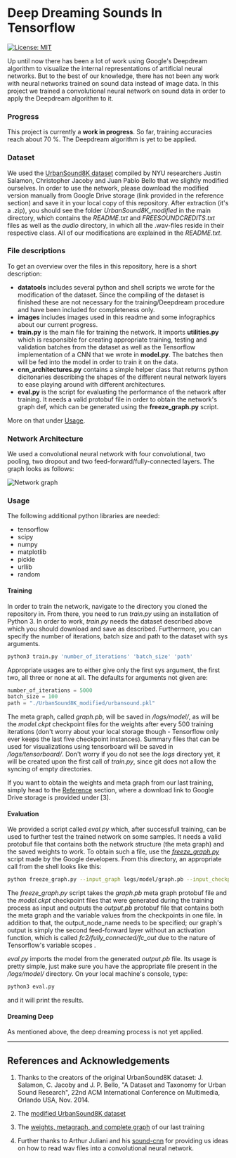 # Deep Dreaming Sounds In Tensorflow

[![License: MIT](https://img.shields.io/badge/License-MIT-yellow.svg)](https://opensource.org/licenses/MIT)

Up until now there has been a lot of work using Google's Deepdream algorithm to visualize the internal representations of artificial neural networks. But to the best of our knowledge, there has not been any work with neural networks trained on sound data instead of image data. In this project we trained a convolutional neural network on sound data in order to apply the Deepdream algorithm to it.

### Progress

This project is currently a __work in progress__. So far, training accuracies reach about 70 %. The Deepdream algorithm is yet to be applied.

### Dataset

We used the [UrbanSound8K dataset](https://serv.cusp.nyu.edu/projects/urbansounddataset/urbansound8k.html) compiled by NYU researchers Justin Salamon, Christopher Jacoby and Juan Pablo Bello that we slightly modified ourselves. 
In order to use the network, please download the modified version manually from Google Drive storage (link provided in the reference section) and save it in your local copy of this repository. After extraction (it's a .zip), you should see the folder *UrbanSound8K_modified* in the main directory, which contains the *README.txt* and *FREESOUNDCREDITS.txt* files as well as the *audio* directory, in which all the .wav-files reside in their respective class. All of our modifications are explained in the *README.txt*.

### File descriptions

To get an overview over the files in this repository, here is a short description:

+ __datatools__ includes several python and shell scripts we wrote for the modification of the dataset. Since the compiling of the dataset is finished these are not necessary for the training/Deepdream procedure and have been included for completeness only.
+ __images__ includes images used in this readme and some infographics about our current progress.
+ __train.py__ is the main file for training the network. It imports __utilities.py__ which is responsible for creating appropriate training, testing and validation batches from the dataset as well as the Tensorflow implementation of a CNN that we wrote in __model.py__. The batches then will be fed into the model in order to train it on the data.
+ __cnn_architectures.py__ contains a simple helper class that returns python dicitonaries describing the shapes of the different neural network layers to ease playing around with different architectures.
+ __eval.py__ is the script for evaluating the performance of the network after training. It needs a valid protobuf file in order to obtain the network's graph def, which can be generated using the __freeze_graph.py__ script.

More on that under [Usage](#usage).

### Network Architecture

We used a convolutional neural network with four convolutional, two pooling, two dropout and two feed-forward/fully-connected layers. The graph looks as follows:

![Network graph](https://raw.githubusercontent.com/verrannt/deepdreaming-sounds-tensorflow/master/images/graph_2017-07-26_r2.png)

### Usage

The following additional python libraries are needed:
+ tensorflow
+ scipy
+ numpy
+ matplotlib
+ pickle
+ urllib
+ random

#### Training

In order to train the network, navigate to the directory you cloned the repository in. From there, you need to run _train.py_ using an installation of Python 3. In order to work, _train.py_ needs the dataset described above which you should download and save as described. Furthermore, you can specify the number of iterations, batch size and path to the dataset with sys arguments.

```bash
python3 train.py 'number_of_iterations' 'batch_size' 'path'
```

Appropriate usages are to either give only the first sys argument, the first two, all three or none at all. The defaults for arguments not given are:

```python
number_of_iterations = 5000
batch_size = 100
path = "./UrbanSound8K_modified/urbansound.pkl"
```

The meta graph, called *graph.pb*, will be saved in */logs/model/*, as will be the *model.ckpt* checkpoint files for the weights after every 500 training iterations (don't worry about your local storage though - Tensorflow only ever keeps the last five checkpoint instances). Summary files that can be used for visualizations using tensorboard will be saved in */logs/tensorboard/*. Don't worry if you do not see the *logs* directory yet, it will be created upon the first call of *train.py*, since git does not allow the syncing of empty directories.

If you want to obtain the weights and meta graph from our last training, simply head to the [Reference](#references) section, where a download link to Google Drive storage is provided under [3]. 

#### Evaluation

We provided a script called *eval.py* which, after successfull training, can be used to further test the trained network on some samples. It needs a valid protobuf file that contains both the network structure (the meta graph) and the saved weights to work. To obtain such a file, use the [*freeze_graph.py*](https://github.com/tensorflow/tensorflow/blob/master/tensorflow/python/tools/freeze_graph.py) script made by the Google developers. From this directory, an appropriate call from the shell looks like this:

```bash
python freeze_graph.py --input_graph logs/model/graph.pb --input_checkpoint logs/model/model.ckpt --input_binary True --output_graph logs/model/output.pb --output_node_names fc2/fully_connected/fc_out
```

The *freeze_graph.py* script takes the *graph.pb* meta graph protobuf file and the *model.ckpt* checkpoint files that were generated during the training process as input and outputs the *output.pb* protobuf file that contains both the meta graph and the variable values from the checkpoints in one file. In addition to that, the output_node_name needs to be specified; our graph's output is simply the second feed-forward layer without an activation function, which is called *fc2/fully_connected/fc_out* due to the nature of Tensorflow's variable scopes .

*eval.py* imports the model from the generated *output.pb* file. Its usage is pretty simple, just make sure you have the appropriate file present in the */logs/model/* directory. On your local machine's console, type:

```bash
python3 eval.py 
```

and it will print the results.

#### Dreaming Deep

As mentioned above, the deep dreaming process is not yet applied. 

---

## References and Acknowledgements

1. Thanks to the creators of the original UrbanSound8K dataset: J. Salamon, C. Jacoby and J. P. Bello, "A Dataset and Taxonomy for Urban Sound Research", 22nd ACM International Conference on Multimedia, Orlando USA, Nov. 2014.

2. The [modified UrbanSound8K dataset](https://drive.google.com/file/d/0B1Lthv7SdgIbbzJqVHk4U3ZWWHM/view?usp=sharing)

3. The [weights, metagraph, and complete graph]() of our last training

4. Further thanks to Arthur Juliani and his [sound-cnn](https://github.com/awjuliani/sound-cnn) for providing us ideas on how to read wav files into a convolutional neural network.
